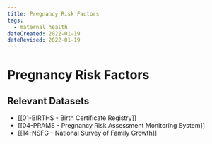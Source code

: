 ```yaml
---
title: Pregnancy Risk Factors
tags:
  - maternal health
dateCreated: 2022-01-19
dateRevised: 2022-01-19
---
```

# Pregnancy Risk Factors
## Relevant Datasets
- [[01-BIRTHS - Birth Certificate Registry]]
- [[04-PRAMS - Pregnancy Risk Assessment Monitoring System]]
- [[14-NSFG - National Survey of Family Growth]]